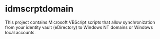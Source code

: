 # idmscrptdomain
This project contains Microsoft VBScript scripts that allow synchronization from your identity vault (eDirectory) to Windows NT domains or Windows local accounts.
